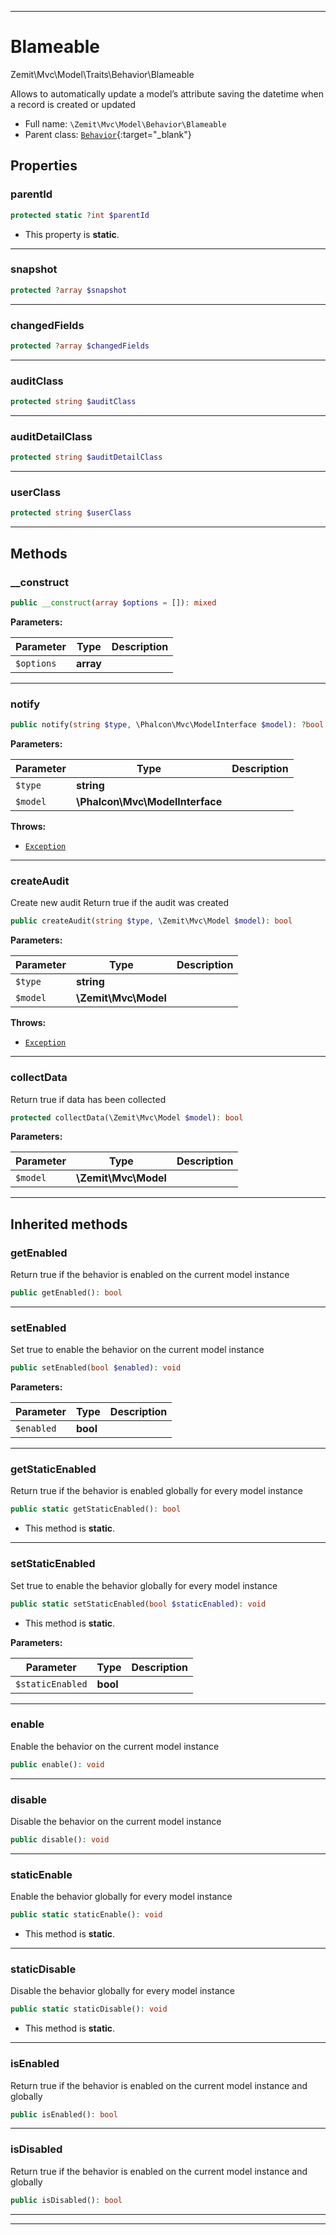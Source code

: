 ***

# Blameable

Zemit\Mvc\Model\Traits\Behavior\Blameable

Allows to automatically update a model’s attribute saving the datetime when a
record is created or updated

* Full name: `\Zemit\Mvc\Model\Behavior\Blameable`
* Parent class: [`Behavior`](https://docs.phalcon.io/latest/api/){:target="_blank"}



## Properties


### parentId



```php
protected static ?int $parentId
```



* This property is **static**.


***

### snapshot



```php
protected ?array $snapshot
```






***

### changedFields



```php
protected ?array $changedFields
```






***

### auditClass



```php
protected string $auditClass
```






***

### auditDetailClass



```php
protected string $auditDetailClass
```






***

### userClass



```php
protected string $userClass
```






***

## Methods


### __construct



```php
public __construct(array $options = []): mixed
```








**Parameters:**

| Parameter | Type | Description |
|-----------|------|-------------|
| `$options` | **array** |  |





***

### notify



```php
public notify(string $type, \Phalcon\Mvc\ModelInterface $model): ?bool
```








**Parameters:**

| Parameter | Type | Description |
|-----------|------|-------------|
| `$type` | **string** |  |
| `$model` | **\Phalcon\Mvc\ModelInterface** |  |




**Throws:**

- [`Exception`](../../../../Exception.md)



***

### createAudit

Create new audit
Return true if the audit was created

```php
public createAudit(string $type, \Zemit\Mvc\Model $model): bool
```








**Parameters:**

| Parameter | Type | Description |
|-----------|------|-------------|
| `$type` | **string** |  |
| `$model` | **\Zemit\Mvc\Model** |  |




**Throws:**

- [`Exception`](../../../../Exception.md)



***

### collectData

Return true if data has been collected

```php
protected collectData(\Zemit\Mvc\Model $model): bool
```








**Parameters:**

| Parameter | Type | Description |
|-----------|------|-------------|
| `$model` | **\Zemit\Mvc\Model** |  |





***


## Inherited methods


### getEnabled

Return true if the behavior is enabled
on the current model instance

```php
public getEnabled(): bool
```












***

### setEnabled

Set true to enable the behavior
on the current model instance

```php
public setEnabled(bool $enabled): void
```








**Parameters:**

| Parameter | Type | Description |
|-----------|------|-------------|
| `$enabled` | **bool** |  |





***

### getStaticEnabled

Return true if the behavior is enabled
globally for every model instance

```php
public static getStaticEnabled(): bool
```



* This method is **static**.








***

### setStaticEnabled

Set true to enable the behavior
globally for every model instance

```php
public static setStaticEnabled(bool $staticEnabled): void
```



* This method is **static**.




**Parameters:**

| Parameter | Type | Description |
|-----------|------|-------------|
| `$staticEnabled` | **bool** |  |





***

### enable

Enable the behavior
on the current model instance

```php
public enable(): void
```












***

### disable

Disable the behavior
on the current model instance

```php
public disable(): void
```












***

### staticEnable

Enable the behavior
globally for every model instance

```php
public static staticEnable(): void
```



* This method is **static**.








***

### staticDisable

Disable the behavior
globally for every model instance

```php
public static staticDisable(): void
```



* This method is **static**.








***

### isEnabled

Return true if the behavior is enabled
on the current model instance and globally

```php
public isEnabled(): bool
```












***

### isDisabled

Return true if the behavior is enabled
on the current model instance and globally

```php
public isDisabled(): bool
```












***


***
